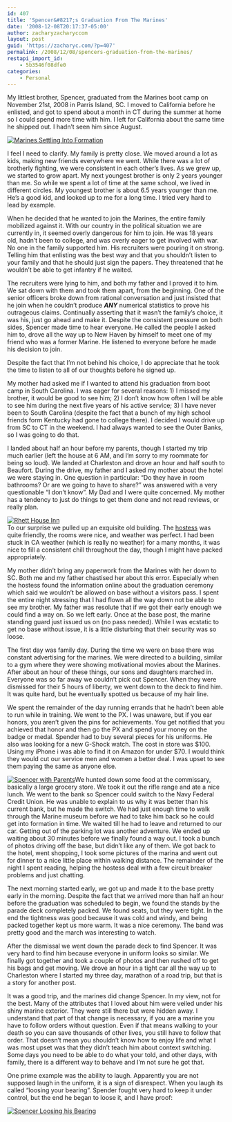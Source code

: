```yaml
---
id: 407
title: 'Spencer&#8217;s Graduation From The Marines'
date: '2008-12-08T20:17:37-05:00'
author: zacharyzacharyccom
layout: post
guid: 'https://zacharyc.com/?p=407'
permalink: /2008/12/08/spencers-graduation-from-the-marines/
restapi_import_id:
    - 5b3546f08dfe0
categories:
    - Personal
---
```


My littlest brother, Spencer, graduated from the Marines boot camp on November 21st, 2008 in Parris Island, SC. I moved to California before he enlisted, and got to spend about a month in CT during the summer at home so I could spend more time with him. I left for California about the same time he shipped out. I hadn’t seen him since August.

[![](https://i0.wp.com/zacharyc.smugmug.com/photos/428960097_MCdDi-S.jpg?resize=400%2C264 "Marines Settling Into Formation")](http://zacharyc.smugmug.com/gallery/6717667_w4zRM/1/#428960097_MCdDi-A-LB)

I feel I need to clarify. My family is pretty close. We moved around a lot as kids, making new friends everywhere we went. While there was a lot of brotherly fighting, we were consistent in each other’s lives. As we grew up, we started to grow apart. My next youngest brother is only 2 years younger than me. So while we spent a lot of time at the same school, we lived in different circles. My youngest brother is about 6.5 years younger than me. He’s a good kid, and looked up to me for a long time. I tried very hard to lead by example.

When he decided that he wanted to join the Marines, the entire family mobilized against it. With our country in the political situation we are currently in, it seemed overly dangerous for him to join. He was 18 years old, hadn’t been to college, and was overly eager to get involved with war. No one in the family supported him. His recruiters were pouring it on strong. Telling him that enlisting was the best way and that you shouldn’t listen to your family and that he should just sign the papers. They threatened that he wouldn’t be able to get infantry if he waited.

The recruiters were lying to him, and both my father and I proved it to him. We sat down with them and took them apart, from the beginning. One of the senior officers broke down from rational conversation and just insisted that he join when he couldn’t produce ***ANY*** numerical statistics to prove his outrageous claims. Continually asserting that it wasn’t the family’s choice, it was his, just go ahead and make it. Despite the consistent pressure on both sides, Spencer made time to hear everyone. He called the people I asked him to, drove all the way up to New Haven by himself to meet one of my friend who was a former Marine. He listened to everyone before he made his decision to join.

Despite the fact that I’m not behind his choice, I do appreciate that he took the time to listen to all of our thoughts before he signed up.

My mother had asked me if I wanted to attend his graduation from boot camp in South Carolina. I was eager for several reasons: 1) I missed my brother, it would be good to see him; 2) I don’t know how often I will be able to see him during the next five years of his active service; 3) I have never been to South Carolina (despite the fact that a bunch of my high school friends form Kentucky had gone to college there). I decided I would drive up from SC to CT in the weekend. I had always wanted to see the Outer Banks, so I was going to do that.

I landed about half an hour before my parents, though I started my trip much earlier (left the house at 6 AM, and I’m sorry to my roommate for being so loud). We landed at Charleston and drove an hour and half south to Beaufort. During the drive, my father and I asked my mother about the hotel we were staying in. One question in particular: “Do they have in room bathrooms? Or are we going to have to share?” was answered with a very questionable “I don’t know”. My Dad and I were quite concerned. My mother has a tendency to just do things to get them done and not read reviews, or really plan.

[![](https://i0.wp.com/zacharyc.smugmug.com/photos/428956840_eihFZ-S.jpg?resize=400%2C264 "Rhett House Inn")](http://zacharyc.smugmug.com/gallery/6717667_w4zRM/1/#428956840_eihFZ-A-LB)  
To our surprise we pulled up an exquisite old building. The [hostess](http://www.surfergirlchicweddings.com) was quite friendly, the rooms were nice, and weather was perfect. I had been stuck in CA weather (which is really no weather) for a many months, it was nice to fill a consistent chill throughout the day, though I might have packed appropriately.

My mother didn’t bring any paperwork from the Marines with her down to SC. Both me and my father chastised her about this error. Especially when the hostess found the information online about the graduation ceremony which said we wouldn’t be allowed on base without a visitors pass. I spent the entire night stressing that I had flown all the way down not be able to see my brother. My father was resolute that if we got their early enough we could find a way on. So we left early. Once at the base post, the marine standing guard just issued us on (no pass needed). While I was ecstatic to get no base without issue, it is a little disturbing that their security was so loose.

The first day was family day. During the time we were on base there was constant advertising for the marines. We were directed to a building, similar to a gym where they were showing motivational movies about the Marines. After about an hour of these things, our sons and daughters marched in. Everyone was so far away we couldn’t pick out Spencer. When they were dismissed for their 5 hours of liberty, we went down to the deck to find him. It was quite hard, but he eventually spotted us because of my hair line.

We spent the remainder of the day running errands that he hadn’t been able to run while in training. We went to the PX. I was unaware, but if you ear honors, you aren’t given the pins for achievements. You get notified that you achieved that honor and then go the PX and spend your money on the badge or medal. Spender had to buy several pieces for his uniforms. He also was looking for a new G-Shock watch. The cost in store was $100. Using my iPhone i was able to find it on Amazon for under $70. I would think they would cut our service men and women a better deal. I was upset to see them paying the same as anyone else.

[![](https://i0.wp.com/zacharyc.smugmug.com/photos/428955957_TxD3N-S.jpg?resize=400%2C264 "Spencer with Parents")](http://zacharyc.smugmug.com/gallery/6717667_w4zRM/1/#428955957_TxD3N-A-LB)We hunted down some food at the commissary, basically a large grocery store. We took it out the rifle range and ate a nice lunch. We went to the bank so Spencer could switch to the Navy Federal Credit Union. He was unable to explain to us why it was better than his current bank, but he made the switch. We had just enough time to walk through the Marine museum before we had to take him back so he could get into formation in time. We waited till he had to leave and returned to our car. Getting out of the parking lot was another adventure. We ended up waiting about 30 minutes before we finally found a way out. I took a bunch of photos driving off the base, but didn’t like any of them. We got back to the hotel, went shopping, I took some pictures of the marina and went out for dinner to a nice little place within walking distance. The remainder of the night I spent reading, helping the hostess deal with a few circuit breaker problems and just chatting.

The next morning started early, we got up and made it to the base pretty early in the morning. Despite the fact that we arrived more than half an hour before the graduation was scheduled to begin, we found the stands by the parade deck completely packed. We found seats, but they were tight. In the end the tightness was good because it was cold and windy, and being packed together kept us more warm. It was a nice ceremony. The band was pretty good and the march was interesting to watch.

After the dismissal we went down the parade deck to find Spencer. It was very hard to find him because everyone in uniform looks so similar. We finally got together and took a couple of photos and then rushed off to get his bags and get moving. We drove an hour in a tight car all the way up to Charleston where I started my three day, marathon of a road trip, but that is a story for another post.

It was a good trip, and the marines did change Spencer. In my view, not for the best. Many of the attributes that I loved about him were veiled under his shiny marine exterior. They were still there but were hidden away. I understand that part of that change is necessary, if you are a marine you have to follow orders without question. Even if that means walking to your death so you can save thousands of other lives, you still have to follow that order. That doesn’t mean you shouldn’t know how to enjoy life and what I was most upset was that they didn’t teach him about context switching. Some days you need to be able to do what your told, and other days, with family, there is a different way to behave and I’m not sure he got that.

One prime example was the ability to laugh. Apparently you are not supposed laugh in the uniform, it is a sign of disrespect. When you laugh its called “loosing your bearing”. Spender fought very hard to keep it under control, but the end he began to loose it, and I have proof:

[![](https://i0.wp.com/zacharyc.smugmug.com/photos/428962152_5Bc5v-M.jpg?resize=600%2C396 "Spencer Loosing his Bearing")](http://zacharyc.smugmug.com/gallery/6717667_w4zRM/1/#428962152_5Bc5v-A-LB)